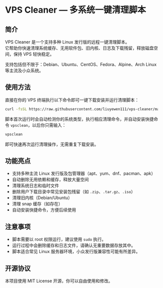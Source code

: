 # VPS Cleaner — 多系统一键清理脚本

## 简介

VPS Cleaner 是一个支持多种 Linux 发行版的远程一键清理脚本。  
它帮助你快速清理系统缓存、无用软件包、旧内核、日志及下载残留，释放磁盘空间，保持 VPS 轻快稳定。

支持包括但不限于：Debian、Ubuntu、CentOS、Fedora、Alpine、Arch Linux 等主流及小众系统。

## 使用方法

直接在你的 VPS 终端执行以下命令即可一键下载安装并运行清理脚本：
```bash
curl -fsSL https://raw.githubusercontent.com/liuyewen111/vps-cleaner/main/clean.sh | bash
````
脚本首次运行时会自动检测你的系统类型，执行相应清理命令，并自动安装快捷命令 `vpsclean`，以后你只需输入：
```bash
vpsclean
```
即可快速再次运行清理操作，无需重复下载安装。

## 功能亮点

* 支持多种主流 Linux 发行版及包管理器（apt、yum、dnf、pacman、apk）
* 自动删除无用依赖和缓存，释放大量空间
* 清理系统日志和临时文件
* 删除用户下载目录中常见安装包残留（如 `.zip`、`.tar.gz`、`.iso`）
* 清理旧内核（Debian/Ubuntu）
* 清理 snap 缓存（如存在）
* 自动安装快捷命令，方便后续使用

## 注意事项

* 脚本需要以 root 权限运行，建议使用 `sudo` 执行。
* 运行过程中会删除缓存和日志文件，请确认无重要数据存放其中。
* 脚本适合常见 Linux 服务器环境，小众发行版兼容性可能有所差异。

## 开源协议

本项目使用 MIT License 开源，你可以自由使用和修改。
